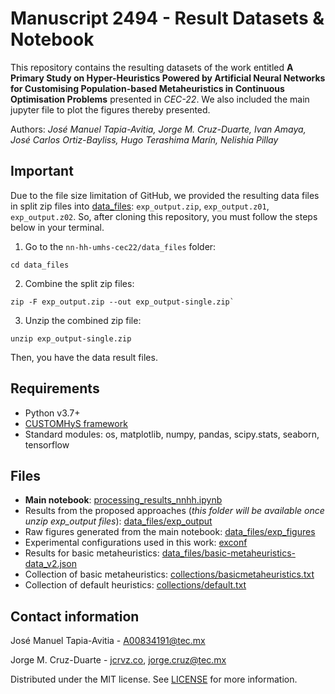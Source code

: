 # Manuscript 2494 - Result Datasets & Notebook

This repository contains the resulting datasets of the work entitled **A Primary Study on Hyper-Heuristics Powered by Artificial Neural Networks for Customising Population-based Metaheuristics in Continuous Optimisation Problems** presented in *CEC-22*. We also included the main jupyter file to plot the figures thereby presented.

Authors: _José Manuel Tapia-Avitia, Jorge M. Cruz-Duarte, Ivan Amaya, José Carlos Ortiz-Bayliss, Hugo Terashima Marín, Nelishia Pillay_

## Important

Due to the file size limitation of GitHub, we provided the resulting data files in split zip files into [data_files](./data_files): `exp_output.zip`, `exp_output.z01`, `exp_output.z02`. So, after cloning this repository, you must follow the steps below in your terminal.
1. Go to the `nn-hh-umhs-cec22/data_files` folder:
```shell
cd data_files
```
2. Combine the split zip files:
```shell
zip -F exp_output.zip --out exp_output-single.zip`
```
3. Unzip the combined zip file:
```shell
unzip exp_output-single.zip
```
Then, you have the data result files.

## Requirements
- Python v3.7+
- [CUSTOMHyS framework](https://github.com/jcrvz/customhys.git)
- Standard modules: os, matplotlib, numpy, pandas, scipy.stats, seaborn, tensorflow

## Files
- **Main notebook**: [processing_results_nnhh.ipynb](./processing_results_nnhh.ipynb)
- Results from the proposed approaches (_this folder will be available once unzip exp_output files_): [data_files/exp_output](./data_files/exp_output)
- Raw figures generated from the main notebook: [data_files/exp_figures](./data_files/exp_figures)
- Experimental configurations used in this work: [exconf](./exconf)
- Results for basic metaheuristics: [data_files/basic-metaheuristics-data_v2.json](./data_files/basic-metaheuristics-data_v2.json)
- Collection of basic metaheuristics: [collections/basicmetaheuristics.txt](./collections/basicmetaheuristics.txt)
- Collection of default heuristics: [collections/default.txt](./collections/default.txt)

## Contact information

José Manuel Tapia-Avitia - [A00834191@tec.mx](mailto:A00834191@tec.mx)

Jorge M. Cruz-Duarte - [jcrvz.co](https://jcrvz.co), [jorge.cruz@tec.mx](mailto:jorge.cruz@tec.mx)

Distributed under the MIT license. See [LICENSE](./LICENSE) for more information.

